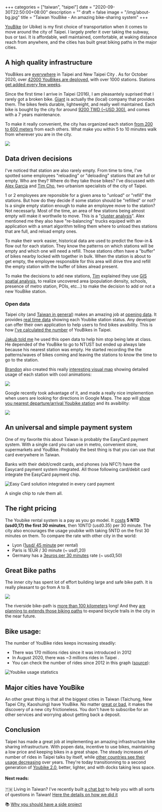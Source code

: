 +++
categories = ["taiwan", "taipei"]
date = "2020-09-30T22:50:00+08:00"
description = ""
draft = false
image = "/img/about-bg.jpg"
title = "Taiwan YouBike - An amazing bike-sharing system"
+++

[YouBike](https://taipei.youbike.com.tw/home) (or Ubike) is my first choice of transportation when it comes to move around the city of Taipei. I largely prefer it over taking the subway, bus or taxi. It is affordable, well maintained, comfortable, at waking distance reach from anywhere, and the cities has built great biking paths in the major cities. 

## A high quality infrastructure 

YouBikes are [everywhere](https://taipei.youbike.com.tw/station/map) in Taipei and New Taipei City . As for October 2020, over [42000 YouBikes are deployed](https://gist.github.com/erickhun/f0d3e8f3c3c4f70dc521c2abb43bb8a0), with over 1000 stations. Stations [get added every few weeks](https://taipei.youbike.com.tw/news/list?5cb582c1060db454916c643c).

Since the first time I arrive in Taipei (2016), I am pleasantely  suprised that I rarely got a broken bike. [Giant](https://en.wikipedia.org/wiki/Giant_Bicycles) is actually the (local) company that provides them. The bikes feels durable, lightweight, and really well maintained. Each bike is bought by the city for around [9200 TWD (~USD 300)](https://disp.cc/b/163-6PkZ), and comes with a 7 years maintenance. 

To make it really convenient, the city has organized each station  [from 200 to 600 meters](https://english.gov.taipei/News_Content.aspx?n=A11F01CFC9F58C83&s=5888478293ADD1A8) from each others. What make you within 5 to 10 minutes walk from wherever you are in the city.


![](https://i.imgur.com/F5HWa3v.jpg)


## Data driven decisions

I've noticed that station are also rarely empty. From time to time, I've spotted some employees "reloading" or "deloading" stations that are full or empty. Who are they? Where do they take those bikes? I've discussed with [Alex Garcia](https://twitter.com/TaipeiUrbanism) and [Tim Cho](https://www.linkedin.com/in/timcho-giser), two urbanism specialists of the city of Taipei. 

1 or 2 employees are reponsible for a given area to "unload" or "refill" the stations. But how do they decide if some station should be "refilled" or not? Is a single empty station enough to make an employee move to the station? Not necessarly. Most of the time, an area of few stations being almost empty will make it worthwile to move. This is a "[cluster analysis](https://en.wikipedia.org/wiki/Cluster_analysis)". Alex mentioned me they also have "re-balancing" trucks equiped with an application with a smart algorithm telling them where to unload thes stations that are full, and reload empty ones. 

To make their work easier, historical data are used to predict the flow-in & flow out for each station. They know the patterns on which stations will be empty and which one will need a refill. Those stations often have a "buffer" of bikes nearby locked with together in bulk. When the station is about to get empty, the employee responsible for this area will drive thre and refill the empty station with the buffer of bikes alread present. 

To make the decisions to add new stations, [Tim](https://www.linkedin.com/in/timcho-giser) explained they use [GIS spatial analysis](https://en.wikipedia.org/wiki/Geographic_information_system),  to realize uncovered area (population density, schools, presence of metro station, POIs, etc...) to make the decision to add or not a new YouBike station. 


### Open data
Taipei city (and [Taiwan in general](https://data.gov.tw)) makes an amazing job at [opening data](https://data.taipei/). It provides [real time data](https://tcgbusfs.blob.core.windows.net/blobyoubike/YouBikeTP.json) showing each Youbike station status. Any developer can offer their own application to help users to find bikes avaibility. This is how [I've calculated the number](https://gist.github.com/erickhun/f0d3e8f3c3c4f70dc521c2abb43bb8a0) of YouBikes in Taipei.

[Jakub told me](https://twitter.com/jakubsvehla/status/1311345837952434176) he used this open data to help him stop being late at class. He depended of the YouBike to go to NTUST but ended up always late because his nearest station was empty. He started recording the the patterns/waves of bikes coming and leaving the stations to know the time to go to the station. 

 [Brandon](http://bdon.org/about/) also created this really [interesting visual map](http://bdon.org/youbike-forecast/) showing detailed usage of each station with cool animations: 

![](/img/ubike/youbike-realtime.gif)


Google recently took advantage of it, and made a really nice implemention when users are looking for directions in Google Maps. The app will [show you nearest departure/arrival Youbike station](https://twitter.com/eric_khun/status/1291567323510317057) and its avaibility: 

![](/img/ubike/GoogleMaps-Youbike.jpg)

## An universal and simple payment system

One of my favorite this about Taiwan is probably the EasyCard payment system. With a single card you can use in metro, convenient store, supermarkets and YouBike. Probably the best thing is that you can use that card everywhere in Taiwan.

Banks with their debit/credit cards, and phones (via NFC?) have the Easycard payment system integrated. All those following card/debit card integrate the EasyCard payment chip. 


![Easy Card solution integrated in every card payment](/img/ubike/easy_cards-back-front.jpg)


A single chip to rule them all. 

## The right pricing

The Youbike rental system is a pay as you go model. It [costs](https://taipei.youbike.com.tw/use/rates?5cc2971d083e7b55e32b8172)  **5 NTD (usd0,17) the first 30 minutes**, then 10NTD (usd0.35) per 30 minute. The city also encourages the usage youbike with taking 5NTD on the first 30 minutes on them. To compare the rate with other city in the world: 

- Lyon ([1usd/ 45 minute](https://velov.grandlyon.com/en/offers/groups/list#190) per rental)
- Paris is 1EUR / 30 minute (~ usd1,20)
- Germany has a [3euros per 30 minutes](https://www.callabike.de/en) rate (~ usd3,50)


## Great Bike paths

The inner city has spent lot of effort building large and safe bike path. It is really pleasant to go from A to B. 

![](https://i.imgur.com/5sv48SJ.jpg)


The riverside bike-path is [more than 100 kilometers](https://www.travel.taipei/en/must-visit/riverside-bikeway) long! And they [are planning to extends those biking paths](https://english.gov.taipei/News_Content.aspx?n=A11F01CFC9F58C83&sms=DFFA119D1FD5602C&s=C8487022F5E63064)  to expand bicycle trails in the city in the near future. 


## Bike usage: 

The number of YouBike rides keeps increasing steadily:

- There was 170 millions rides since it was introduced in 2012
- In August 2020, there was ~3 millions rides in Taipei . 
- You can check the number of rides since 2012 in this graph ([source](https://taipei.youbike.com.tw/news/content?5ee1e4b61b994541c0690826)): 

![Youbike usage statistics](/img/ubike/youbike-monthly-rental.jpg)


## Major cities have YouBike
An other great thing is that all the biggest cities in Taiwan (Taichung, New Tapei City, Kaoshuing) have YouBike. No matter [great or bad](https://www.economicshelp.org/blog/265/economics/are-monopolies-always-bad/), it makes the discovery of a new city frictioneless. You don't have to subscribe for an other services and worrying about getting back a deposit.


## Conclusion

Taipei has made a great job at implementing an amazing infrastructure bike sharing infrastructure. With popen data, incentive to use bikes, maintaining a low price and keeping bikes in a great shape. The steady increases of number of rides in Taipei talks by itself, while [other countries see their usage decreasing](https://www.icmrindia.org/casestudies/catalogue/Operations/V%C3%A9lib_%202.0-Case.htm) over years. They're today transitionning to a second generation of [Youbike 2.0](https://english.gov.taipei/News_Content.aspx?n=A11F01CFC9F58C83&s=5888478293ADD1A8), better, lighter, and with docks taking less space.


<!-- Taiwan also recently stopped the ["dockless bikes" company Ofo to operate](https://www.gvm.com.tw/article/66450) -->


#### Next reads:
🇹🇼 Living in Taiwan? I've recently built [a chat bot](https://www.facebook.com/thetaiwanbot) to help you with all sorts of questions in Taiwan! [Here the details on how we did it](https://jonathanbgn.com/nlp/2020/09/29/chatbot-universal-sentence-encoder.html)

📚 [Why you should have a side project](https://erickhun.com/posts/why-you-should-have-a-side-project/)
